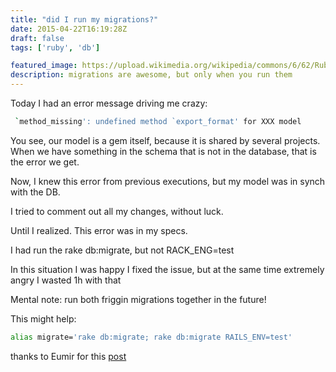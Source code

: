 ```yaml
---
title: "did I run my migrations?"
date: 2015-04-22T16:19:28Z
draft: false
tags: ['ruby', 'db']

featured_image: https://upload.wikimedia.org/wikipedia/commons/6/62/Ruby_On_Rails_Logo.svg
description: migrations are awesome, but only when you run them
---
```


 Today I had an error message driving me crazy:

```bash
 `method_missing': undefined method `export_format' for XXX model
```

 You see, our model is a gem itself, because it is shared by several projects.
 When we have something in the schema that is not in the database, that is the error we get.


 Now, I knew this error from previous executions, but my model was in synch with the DB.

 I tried to comment out all my changes, without luck.


 Until I realized. This error was in my specs.

 I had run the rake db:migrate, but not RACK_ENG=test

 In this situation I was happy I fixed the issue, but at the same time extremely angry I wasted 1h with that


 Mental note: run both friggin migrations together in the future!


 This might help:
```bash
alias migrate='rake db:migrate; rake db:migrate RAILS_ENV=test'
```

 thanks to Eumir for this [post](http://blog.aelogica.com/tutorial/migrating-development-db-and-test-db-simultaneously/)
